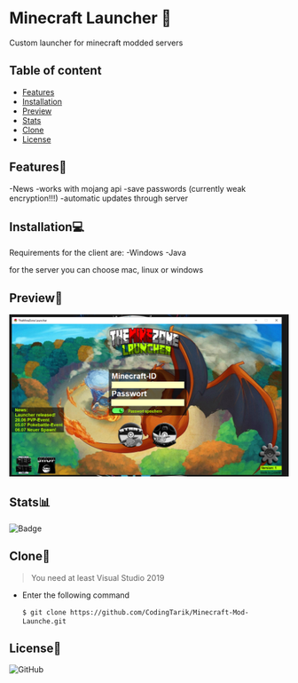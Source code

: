 # Minecraft Launcher 👾
Custom launcher for minecraft modded servers

## Table of content
- [Features](#Features)
- [Installation](#Installation)
- [Preview](#preview)
- [Stats](#stats)
- [Clone](#clone)
- [License](#License)

## Features🚦
-News
-works with mojang api
-save passwords (currently weak encryption!!!)
-automatic updates through server

## Installation💻
Requirements for the client are:
-Windows
-Java

for the server you can choose mac, linux or windows

## Preview🎈
![](image.png)

## Stats📊
![Badge](https://img.shields.io/github/repo-size/CodingTarik/Minecraft-Mod-Launche)

## Clone🔄
> You need at least Visual Studio 2019

- Enter the following command
  
  ```shell
  $ git clone https://github.com/CodingTarik/Minecraft-Mod-Launche.git
  ```
  
## License📜
![GitHub](https://img.shields.io/github/license/CodingTarik/Minecraft-Mod-Launche)


